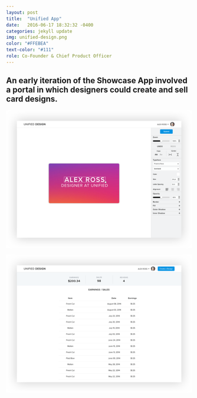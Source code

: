 ```yaml
---
layout: post
title:  "Unified App"
date:   2016-06-17 18:32:32 -0400
categories: jekyll update
img: unified-design.png
color: "#FFEBEA"
text-color: "#111"
role: Co-Founder & Chief Product Officer
---
```

## An early iteration of the Showcase App involved a portal in which designers could create and sell card designs.

![portal 1](/img/portal1.png)

![portal 1](/img/portal2.png)
